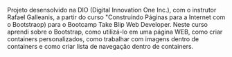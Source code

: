 Projeto desensolvido na DIO (Digital Innovation One Inc.), com o instrutor Rafael Galleanis, a partir do curso "Construindo Páginas para a Internet com o Bootstraop) para o Bootcamp Take Blip Web Developer.
Neste curso aprendi sobre o Bootstrap, como utilizá-lo em uma página WEB, como criar containers personalizados, como trabalhar com imagens dentro de containers e como criar lista de navegação dentro de containers.